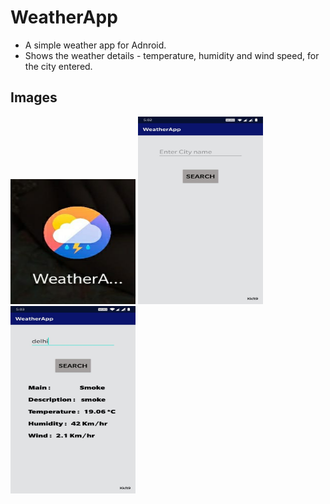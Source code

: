 # WeatherApp #
* A simple weather app for Adnroid. 
* Shows the weather details - temperature, humidity and wind speed, for the city entered.

## Images ##
<img src="https://github.com/Kkft9/WeatherApp/blob/master/images/logo.jpeg" width="200" height="200" />
<img src="https://github.com/Kkft9/WeatherApp/blob/master/images/app1.jpeg" width="200" height="300" />
<img src="https://github.com/Kkft9/WeatherApp/blob/master/images/app2.jpeg" width="200" height="300" />
